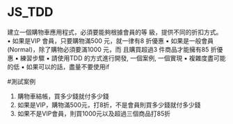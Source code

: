 # JS_TDD
建立一個購物車應用程式，必須要能夠根據會員的等
級，提供不同的折扣方式。
▪ 如果是VIP 會員，只要購物滿500 元，就一律有8 折優惠
▪ 如果是一般會員(Normal)，除了購物必須要滿1000 元，而
且購買超過3 件商品才能擁有85 折優惠
▪ 練習步驟
▪ 請使用TDD 的方式進行開發, 一個案例, 一個實現
▪ 複雜度盡可能的低
▪ 如果可以的話，盡量不要使用if

#測試案例
1. 購物車結帳，買多少錢就付多少錢
2. 如果是VIP，購物滿500元，打8折，不是會員則買多少錢就付多少錢
3. 如果不是VIP會員，則買1000元以及超過三個商品打85折
